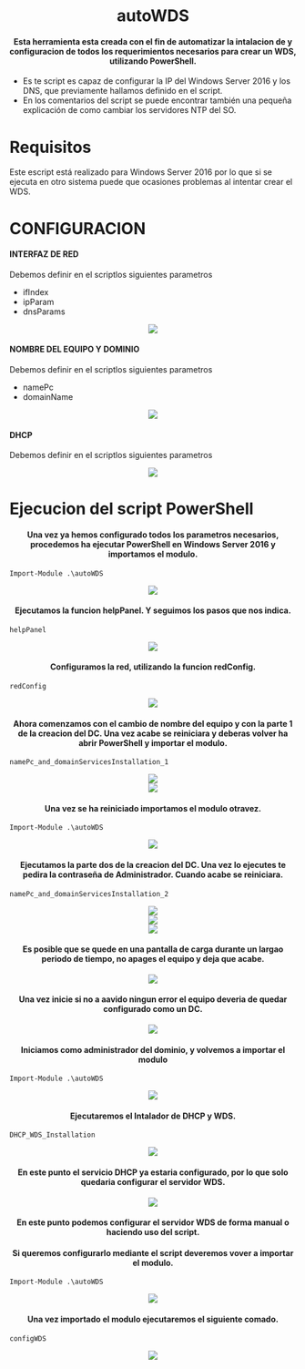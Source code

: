 <div align="center">
  <h1>autoWDS</h1>
  <h4>Esta herramienta esta creada con el fin de automatizar la intalacion de y configuracion de todos los requerimientos necesarios para crear un WDS, utilizando PowerShell.</h4>
</div>
<ul>
    <li>Es te script es capaz de configurar la IP del Windows Server 2016 y los DNS, que previamente hallamos definido en el script.</li>
    <li>En los comentarios del script se puede encontrar también una pequeña explicación de como cambiar los servidores NTP del SO.</li>
</ul> 

Requisitos
======
Este escript está realizado para Windows Server 2016 por lo que si se ejecuta en otro sistema puede que ocasiones problemas al intentar crear el WDS.


CONFIGURACION
======
<h4>INTERFAZ DE RED</h4>
<p>Debemos definir en el scriptlos siguientes parametros</p>
<ul>
    <li>ifIndex</li>
    <li>ipParam</li>
    <li>dnsParams</li>
</ul> 
<div align="center">
  <img src="img/conf/red.png">
</div>

<h4>NOMBRE DEL EQUIPO Y DOMINIO</h4>
<p>Debemos definir en el scriptlos siguientes parametros</p>
<ul>
    <li>namePc</li>
    <li>domainName</li>
</ul> 
<div align="center">
  <img src="img/conf/userDomain.png">
</div>

<h4>DHCP</h4>
<p>Debemos definir en el scriptlos siguientes parametros</p>
<div align="center">
  <img src="img/conf/dhcp.png">
</div>


Ejecucion del script PowerShell
======
<div align="center">
  <h4>Una vez ya hemos configurado todos los parametros necesarios, procedemos ha ejecutar PowerShell en Windows Server 2016 y importamos el modulo.</h4>
</div>

    Import-Module .\autoWDS
    
<div align="center">
  <img src="img/autoWDS_1.png">
</div>

<div align="center">
  <h4>Ejecutamos la funcion helpPanel. Y seguimos los pasos que nos indica.</h4>
</div>

    helpPanel
    
<div align="center">
  <img src="img/autoWDS_2.png">
</div>

<div align="center">
  <h4>Configuramos la red, utilizando la funcion redConfig.</h4>
</div>

    redConfig
    
<div align="center">
  <img src="img/autoWDS_3.png">
</div>

<div align="center">
  <h4>Ahora comenzamos con el cambio de nombre del equipo y con la parte 1 de la creacion del DC. Una vez acabe se reiniciara y deberas volver ha abrir PowerShell y importar el modulo.</h4>
</div>

    namePc_and_domainServicesInstallation_1
    
<div align="center">
  <img src="img/autoWDS_4.png">
</div>
<div align="center">
  <img src="img/autoWDS_5.png">
</div>

<div align="center">
  <h4>Una vez se ha reiniciado importamos el modulo otravez.</h4>
</div>

    Import-Module .\autoWDS
    
<div align="center">
  <img src="img/autoWDS_1.png">
</div>

<div align="center">
  <h4>Ejecutamos la parte dos de la creacion del DC. Una vez lo ejecutes te pedira la contraseña de Administrador. Cuando acabe se reiniciara.</h4>
</div>

    namePc_and_domainServicesInstallation_2
    
<div align="center">
  <img src="img/autoWDS_6.png"><br>
  <img src="img/autoWDS_7.png"><br>
  <img src="img/autoWDS_8.png"><br>
</div>

<div align="center">
  <h4>Es posible que se quede en una pantalla de carga durante un largao periodo de tiempo, no apages el equipo y deja que acabe.</h4>
</div>
  
<div align="center">
  <img src="img/autoWDS_9.png"><br>
</div>

<div align="center">
  <h4>Una vez inicie si no a aavido ningun error el equipo deveria de quedar configurado como un DC.</h4>
</div>
    
<div align="center">
  <img src="img/autoWDS_10.png"><br>
</div>

<div align="center">
  <h4>Iniciamos como administrador del dominio, y volvemos a importar el modulo</h4>
</div>

    Import-Module .\autoWDS
    
<div align="center">
  <img src="img/autoWDS_1.png">
</div>

<div align="center">
  <h4>Ejecutaremos el Intalador de DHCP y WDS.</h4>
</div>

    DHCP_WDS_Installation
    
<div align="center">
  <img src="img/autoWDS_11.png">
</div>

<div align="center">
  <h4>En este punto el servicio DHCP ya estaria configurado, por lo que solo quedaria configurar el servidor WDS.</h4>
</div>
    
<div align="center">
  <img src="img/autoWDS_12.png"><br>
</div>

<div align="center">
  <h4>En este punto podemos configurar el servidor WDS de forma manual o haciendo uso del script.</h4>
  <h4>Si queremos configurarlo mediante el script deveremos vover a importar el modulo.</h4>
</div>


    Import-Module .\autoWDS
    
<div align="center">
  <img src="img/autoWDS_1.png">
</div>

<div align="center">
  <h4>Una vez importado el modulo ejecutaremos el siguiente comado.</h4>
</div>
    
    configWDS
    
<div align="center">
  <img src="img/autoWDS_13.png"><br>
</div>

